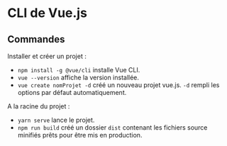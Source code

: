 # CLI de Vue.js

## Commandes

Installer et créer un projet :
- `npm install -g @vue/cli` installe Vue CLI.
- `vue --version` affiche la version installée.
- `vue create nomProjet -d` créé un nouveau projet vue.js. `-d` rempli les options par défaut automatiquement.

A la racine du projet :
- `yarn serve` lance le projet.
- `npm run build` créé un dossier `dist` contenant les fichiers source minifiés prêts pour être mis en production.